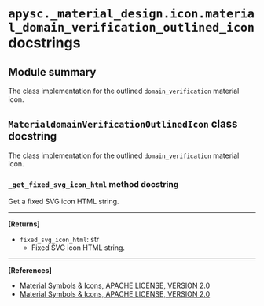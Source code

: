 # `apysc._material_design.icon.material_domain_verification_outlined_icon` docstrings

## Module summary

The class implementation for the outlined `domain_verification` material icon.

## `MaterialdomainVerificationOutlinedIcon` class docstring

The class implementation for the outlined `domain_verification` material icon.

### `_get_fixed_svg_icon_html` method docstring

Get a fixed SVG icon HTML string.<hr>

**[Returns]**

- `fixed_svg_icon_html`: str
  - Fixed SVG icon HTML string.

<hr>

**[References]**

- [Material Symbols & Icons, APACHE LICENSE, VERSION 2.0](https://fonts.google.com/icons?icon.size=24&icon.color=%23e8eaed)
- [Material Symbols & Icons, APACHE LICENSE, VERSION 2.0](https://www.apache.org/licenses/LICENSE-2.0.html)